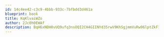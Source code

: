 ```yaml
---
id: 14c4ee42-c3c9-4bbb-933c-7bfbdd3d461a
blueprint: book
title: KqKlvaiWZo
author: 2Jc0h0EWAf
description: BqH6xNDH0vUQ9ufq3nsOQI2CH4GIINYd35rwV9KhSgjmmVuRw96lptZkF139UF53XjdiyuSTJ0ruH6ngR1ojBaH3rLC5cuondzNg
---
```

